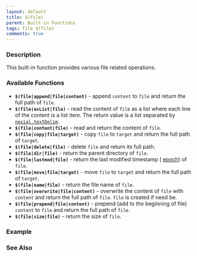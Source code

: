 ```yaml
---
layout: default
title: $(file)
parent: Built-in Functions
tags: file $(file)
comments: true
---
```



### Description
This built-in function provides various file related operations.


### Available Functions
- **`$(file|append|file|content)`** - append `content` to `file` and return the full path of `file`.
- **`$(file|asList|file)`** - read the content of `file` as a list where each line of the content is a list item. The 
  return value is a list separated by [`nexial.textDelim`](../systemvars/index#nexial.textDelim). 
- **`$(file|content|file)`** - read and return the content of `file`.
- **`$(file|copy|file|target)`** - copy `file` to `target` and return the full path of `target`.
- **`$(file|delete|file)`** - delete `file` and return its full path.
- **`$(file|dir|file)`** - return the parent directory of `file`.
- **`$(file|lastmod|file)`** - return the last modified timestamp (
  <a href="https://en.wikipedia.org/wiki/Unix_time" class="external-link" target="_nexial_link">epoch</a>) of `file`.
- **`$(file|move|file|target)`** - move `file` to `target` and return the full path of `target`.
- **`$(file|name|file)`** - return the file name of `file`.
- **`$(file|overwrite|file|content)`** - overwrite the content of `file` with `content` and return the full path of 
  `file`.  `file` is created if need be.
- **`$(file|prepend|file|content)`** - prepend (add to the beginning of file) `content` to `file` and return the full
  path of `file`.
- **`$(file|size|file)`** - return the size of `file`.


### Example


### See Also
